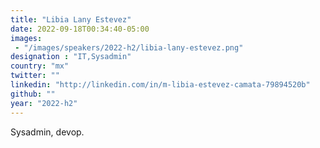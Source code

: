 ```yaml
---
title: "Libia Lany Estevez"
date: 2022-09-18T00:34:40-05:00
images: 
 - "/images/speakers/2022-h2/libia-lany-estevez.png"
designation : "IT,Sysadmin"
country: "mx"
twitter: ""
linkedin: "http://linkedin.com/in/m-libia-estevez-camata-79894520b"
github: ""
year: "2022-h2"
---
```


Sysadmin, devop.
